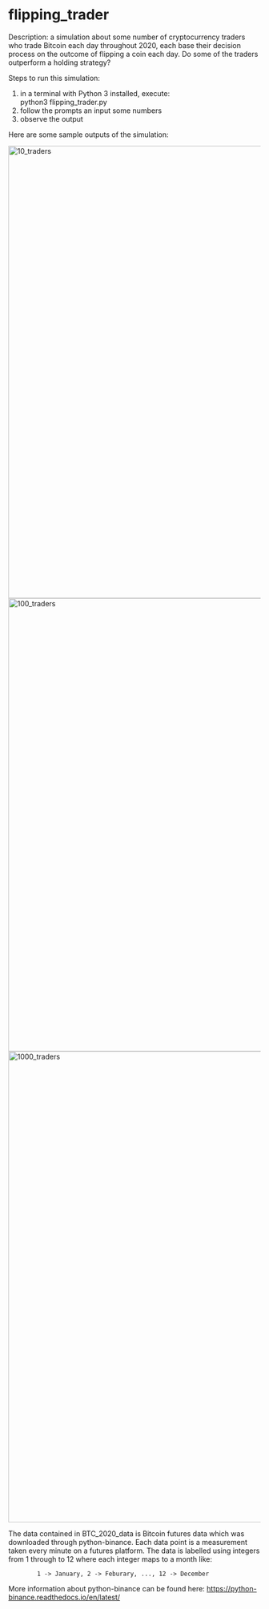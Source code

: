 # flipping_trader
Description: a simulation about some number of cryptocurrency traders who trade Bitcoin each day throughout 2020, each base their decision process on the outcome of flipping a coin each day. Do some of the traders outperform a holding strategy? 

Steps to run this simulation:

  1. in a terminal with Python 3 installed, execute:  
            python3 flipping_trader.py
  2. follow the prompts an input some numbers
  3. observe the output


Here are some sample outputs of the simulation:

<img width="904" alt="10_traders" src="https://user-images.githubusercontent.com/35650788/155052213-67fd976d-a63d-40fe-a14e-9b12aa71ec15.png">

<img width="905" alt="100_traders" src="https://user-images.githubusercontent.com/35650788/155052221-f0b44b1b-8904-4ec5-ad0d-540f74c3d0f5.png">

<img width="941" alt="1000_traders" src="https://user-images.githubusercontent.com/35650788/155052227-d4464b89-4080-4682-b407-c7674b5a92bd.png">

The data contained in BTC_2020_data is Bitcoin futures data which was downloaded through python-binance. Each data point is a measurement taken every minute on a futures platform. The data is labelled
using integers from 1 through to 12 where each integer maps to a month like:

			1 -> January, 2 -> Feburary, ..., 12 -> December


More information about python-binance can be found here: https://python-binance.readthedocs.io/en/latest/
